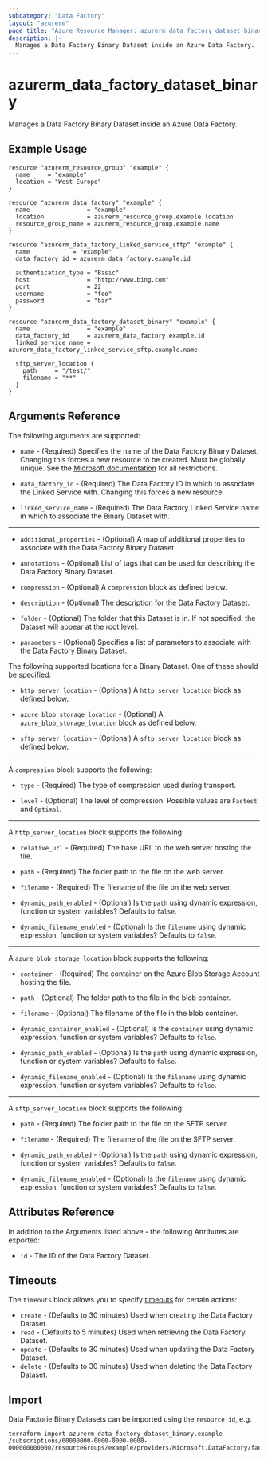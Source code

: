 ```yaml
---
subcategory: "Data Factory"
layout: "azurerm"
page_title: "Azure Resource Manager: azurerm_data_factory_dataset_binary"
description: |-
  Manages a Data Factory Binary Dataset inside an Azure Data Factory.
---
```


# azurerm_data_factory_dataset_binary

Manages a Data Factory Binary Dataset inside an Azure Data Factory.

## Example Usage

```hcl
resource "azurerm_resource_group" "example" {
  name     = "example"
  location = "West Europe"
}

resource "azurerm_data_factory" "example" {
  name                = "example"
  location            = azurerm_resource_group.example.location
  resource_group_name = azurerm_resource_group.example.name
}

resource "azurerm_data_factory_linked_service_sftp" "example" {
  name            = "example"
  data_factory_id = azurerm_data_factory.example.id

  authentication_type = "Basic"
  host                = "http://www.bing.com"
  port                = 22
  username            = "foo"
  password            = "bar"
}

resource "azurerm_data_factory_dataset_binary" "example" {
  name                = "example"
  data_factory_id     = azurerm_data_factory.example.id
  linked_service_name = azurerm_data_factory_linked_service_sftp.example.name

  sftp_server_location {
    path     = "/test/"
    filename = "**"
  }
}
```

## Arguments Reference

The following arguments are supported:

* `name` - (Required) Specifies the name of the Data Factory Binary Dataset. Changing this forces a new resource to be created. Must be globally unique. See the [Microsoft documentation](https://docs.microsoft.com/en-us/azure/data-factory/naming-rules) for all restrictions.

* `data_factory_id` - (Required) The Data Factory ID in which to associate the Linked Service with. Changing this forces a new resource.

* `linked_service_name` - (Required) The Data Factory Linked Service name in which to associate the Binary Dataset with.

---

* `additional_properties` - (Optional) A map of additional properties to associate with the Data Factory Binary Dataset.

* `annotations` - (Optional) List of tags that can be used for describing the Data Factory Binary Dataset.

* `compression` - (Optional) A `compression` block as defined below.

* `description` - (Optional) The description for the Data Factory Dataset.

* `folder` - (Optional) The folder that this Dataset is in. If not specified, the Dataset will appear at the root level.

* `parameters` - (Optional) Specifies a list of parameters to associate with the Data Factory Binary Dataset.

The following supported locations for a Binary Dataset. One of these should be specified:

* `http_server_location` - (Optional) A `http_server_location` block as defined below.

* `azure_blob_storage_location` - (Optional) A `azure_blob_storage_location` block as defined below.

* `sftp_server_location` - (Optional) A `sftp_server_location` block as defined below.
---

A `compression` block supports the following:

* `type` - (Required) The type of compression used during transport.

* `level` - (Optional) The level of compression. Possible values are `Fastest` and `Optimal`.

---

A `http_server_location` block supports the following:

* `relative_url` - (Required) The base URL to the web server hosting the file.

* `path` - (Required) The folder path to the file on the web server.

* `filename` - (Required) The filename of the file on the web server.

* `dynamic_path_enabled` - (Optional) Is the `path` using dynamic expression, function or system variables? Defaults to `false`.

* `dynamic_filename_enabled` - (Optional) Is the `filename` using dynamic expression, function or system variables? Defaults to `false`.

---

A `azure_blob_storage_location` block supports the following:

* `container` - (Required) The container on the Azure Blob Storage Account hosting the file.

* `path` - (Optional) The folder path to the file in the blob container.

* `filename` - (Optional) The filename of the file in the blob container.

* `dynamic_container_enabled` - (Optional) Is the `container` using dynamic expression, function or system variables? Defaults to `false`.

* `dynamic_path_enabled` - (Optional) Is the `path` using dynamic expression, function or system variables? Defaults to `false`.

* `dynamic_filename_enabled` - (Optional) Is the `filename` using dynamic expression, function or system variables? Defaults to `false`.

---

A `sftp_server_location` block supports the following:

* `path` - (Required) The folder path to the file on the SFTP server.

* `filename` - (Required) The filename of the file on the SFTP server.

* `dynamic_path_enabled` - (Optional) Is the `path` using dynamic expression, function or system variables? Defaults to `false`.

* `dynamic_filename_enabled` - (Optional) Is the `filename` using dynamic expression, function or system variables? Defaults to `false`.


## Attributes Reference

In addition to the Arguments listed above - the following Attributes are exported:

* `id` - The ID of the Data Factory Dataset.

## Timeouts

The `timeouts` block allows you to specify [timeouts](https://www.terraform.io/docs/configuration/resources.html#timeouts) for certain actions:

* `create` - (Defaults to 30 minutes) Used when creating the Data Factory Dataset.
* `read` - (Defaults to 5 minutes) Used when retrieving the Data Factory Dataset.
* `update` - (Defaults to 30 minutes) Used when updating the Data Factory Dataset.
* `delete` - (Defaults to 30 minutes) Used when deleting the Data Factory Dataset.

## Import

Data Factorie Binary Datasets can be imported using the `resource id`, e.g.

```shell
terraform import azurerm_data_factory_dataset_binary.example /subscriptions/00000000-0000-0000-0000-000000000000/resourceGroups/example/providers/Microsoft.DataFactory/factories/example/datasets/example
```
